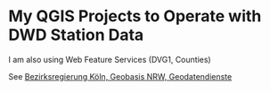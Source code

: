 # My QGIS Projects to Operate with DWD Station Data

I am also using Web Feature Services (DVG1, Counties)

See [Bezirksregierung Köln, Geobasis NRW, Geodatendienste](https://www.bezreg-koeln.nrw.de/brk_internet/geobasis/webdienste/geodatendienste/index.html)


